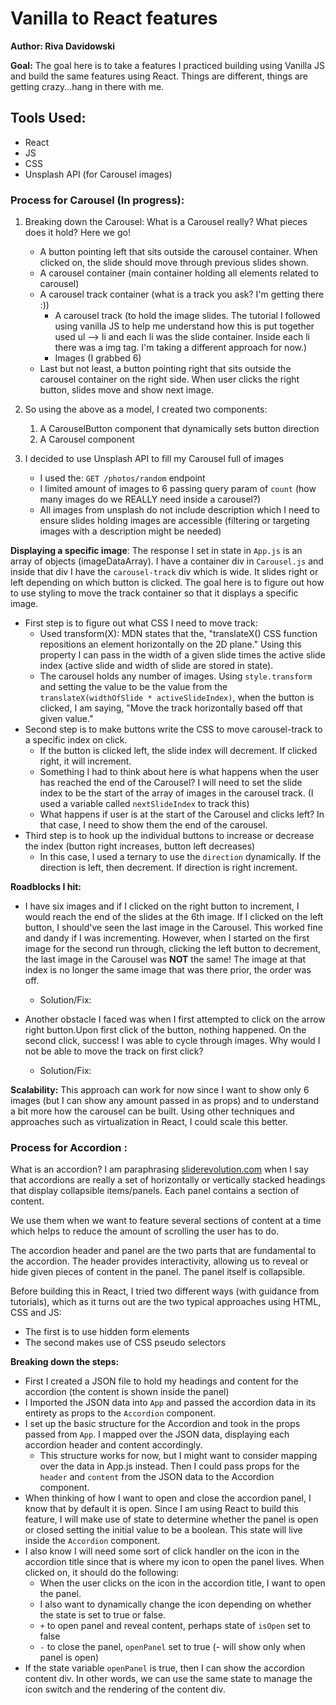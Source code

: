 # Vanilla to React features

**Author: Riva Davidowski**

**Goal:** The goal here is to take a features I practiced building using Vanilla JS and
build the same features using React. Things are different, things are getting crazy...hang in there with me.

## Tools Used:
 - React
 - JS
 - CSS
 - Unsplash API (for Carousel images)

### Process for Carousel (In progress):

1. Breaking down the Carousel: What is a Carousel really? What pieces does it hold? Here we go!
   - A button pointing left that sits outside the carousel container. When clicked on, the slide should move through previous slides shown.
   - A carousel container (main container holding all elements related to carousel)
   - A carousel track container (what is a track you ask? I'm getting there :))
      - A carousel track (to hold the image slides. The tutorial I followed using vanilla JS to help me understand how this is put together used ul --> li and each li was the slide container. Inside each li there was a img tag. I'm taking a different approach for now.)
      - Images (I grabbed 6)
    - Last but not least, a button pointing right that sits outside the carousel container on the right side. When user clicks the right button, slides move and show next image.

2. So using the above as a model, I created two components:
    1. A CarouselButton component that dynamically sets button direction
    2. A Carousel component

3. I decided to use Unsplash API to fill my Carousel full of images
   - I used the: `GET /photos/random` endpoint
   - I limited amount of images to 6 passing query param of `count` (how many images do we REALLY need inside a carousel?)
   - All images from unsplash do not include description which I need to ensure slides holding images are accessible (filtering or targeting images with a description might be needed)

**Displaying a specific image**: The response I set in state in `App.js` is an array of objects (imageDataArray). I have a container div in `Carousel.js` and inside that div I have the `carousel-track` div which is wide. It slides right or left depending on which button is clicked. The goal here is to figure out how to use styling to move the track container so that it displays a specific image.

- First step is to figure out what CSS I need to move track:
  - Used transform(X): MDN states that the, "translateX() CSS function repositions an element horizontally on the 2D plane." Using this property I can pass in the width of a given slide times the active slide index (active slide and width of slide are stored in state).
  - The carousel holds any number of images. Using `style.transform` and setting the value to be the value from the `translateX(widthOfSlide * activeSlideIndex)`, when the button is clicked, I am saying, "Move the track horizontally based off that given value."
- Second step is to make buttons write the CSS to move carousel-track to a specific index on click.
  - If the button is clicked left, the slide index will decrement. If clicked right, it will increment.
  - Something I had to think about here is what happens when the user has reached the end of the Carousel? I will need to set the slide index to be the start of the array of images in the carousel track. (I used a variable called `nextSlideIndex` to track this)
  - What happens if user is at the start of the Carousel and clicks left? In that case, I need to show them the end of the carousel.
- Third step is to hook up the individual buttons to increase or decrease the index (button right increases, button left decreases)
  - In this case, I used a ternary to use the `direction` dynamically. If the direction is left, then decrement. If direction is right increment.

**Roadblocks I hit:**

- I have six images and if I clicked on the right button to increment, I would reach the end of the slides at the 6th image. If I clicked on the left button, I should've seen the last image in the Carousel. This worked fine and dandy if I was incrementing. However, when I started on the first image for the second run through, clicking the left button to decrement, the last image in the Carousel was **NOT** the same! The image at that index is no longer the same image that was there prior, the order was off.
  - Solution/Fix:

- Another obstacle I faced  was when I first attempted to click on the arrow right button.Upon first click of the button, nothing happened. On the second click, success! I was able to cycle through images. Why would I not be able to move the track on first click?
  - Solution/Fix:

**Scalability:** This approach can work for now since I want to show only 6 images (but I can show any amount passed in as props) and to understand a bit more how the carousel can be built. Using other techniques and approaches such as virtualization in React, I could scale this better.

### Process for Accordion :

What is an accordion? I am paraphrasing [sliderevolution.com](sliderevolution.com) when I say that accordions are really a set of horizontally or vertically stacked headings that display collapsible items/panels. Each panel contains a section of content.

We use them when we want to feature several sections of content at a time which helps to reduce the amount of scrolling the user has to do.

The accordion header and panel are the two parts that are fundamental to the accordion. The header provides interactivity, allowing us to reveal or hide given pieces of content in the panel. The panel itself is collapsible.

Before building this in React, I tried two different ways (with guidance from tutorials), which as it turns out are the two typical approaches using HTML, CSS and JS:
- The first is to use hidden form elements
- The second makes use of CSS pseudo selectors

**Breaking down the steps:**

- First I created a JSON file to hold my headings and content for the accordion (the content is shown inside the panel)
- I Imported the JSON data into `App` and passed the accordion data in its entirety as props to the `Accordion` component.
- I set up the basic structure for the Accordion and took in the props passed from `App`. I mapped over the JSON data, displaying each accordion header and content accordingly.
  - This structure works for now, but I might want to consider mapping over the data in App.js instead. Then I could pass props for the `header` and `content` from the JSON data to the Accordion component.
- When thinking of how I want to open and close the accordion panel, I know that by default it is open. Since I am using React to build this feature, I will make use of state to determine whether the panel is open or closed setting the initial value to be a boolean. This state will live inside the `Accordion` component.
- I also know I will need some sort of click handler on the icon in the accordion title since that is where my icon to open the panel lives. When clicked on, it should do the following:
   - When the user clicks on the icon in the accordion title, I want to open the panel.
   - I also want to dynamically change the icon depending on whether the state is set to true or false.
   - `+` to open panel and reveal content, perhaps state of `isOpen` set to false
   - `-` to close the panel, `openPanel` set to true (- will show only when panel is open)
- If the state variable `openPanel` is true, then I can show the accordion content div. In other words, we can use the same state to manage the icon switch and the rendering of the content div.
